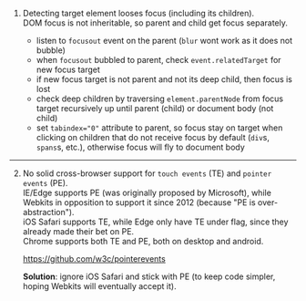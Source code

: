 1. Detecting target element looses focus (including its children).  
    DOM focus is not inheritable, so parent and child get focus separately.  

    - listen to `focusout` event on the parent (`blur` wont work as it does not bubble)
    - when `focusout` bubbled to parent, check `event.relatedTarget` for new focus target
    - if new focus target is not parent and not its deep child, then focus is lost
    - check deep children by traversing `element.parentNode` from focus target recursively up until parent (child) or document body (not child)
    - set `tabindex="0"` attribute to parent, so focus stay on target when clicking on children that do not receive focus by default (`div`s, `spans`s, etc.), otherwise focus will fly to document body

---

2. No solid cross-browser support for `touch events` (TE) and `pointer events` (PE).  
    IE/Edge supports PE (was originally proposed by Microsoft), while Webkits in opposition to support it since 2012 (because "PE is over-abstraction").  
    iOS Safari supports TE, while Edge only have TE under flag, since they already made their bet on PE.  
    Chrome supports both TE and PE, both on desktop and android.  

    https://github.com/w3c/pointerevents  

    **Solution**: ignore iOS Safari and stick with PE (to keep code simpler, hoping Webkits will eventually accept it).

